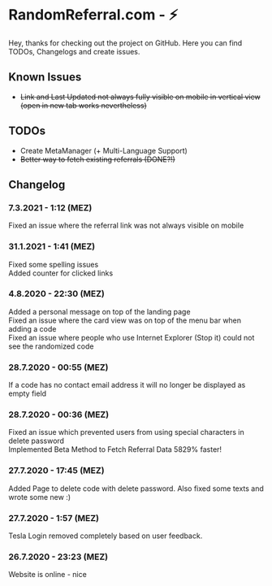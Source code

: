 # RandomReferral.com - ⚡

Hey,
thanks for checking out the project on GitHub. Here you can find TODOs, Changelogs and create issues. 

## Known Issues
- ~~Link and Last Updated not always fully visible on mobile in vertical view (open in new tab works nevertheless)~~

## TODOs
- Create MetaManager (+ Multi-Language Support)
- ~~Better way to fetch existing referrals (DONE?!)~~ 

## Changelog
### 7.3.2021 - 1:12 (MEZ)
Fixed an issue where the referral link was not always visible on mobile

### 31.1.2021 - 1:41 (MEZ)
Fixed some spelling issues<br>
Added counter for clicked links

### 4.8.2020 - 22:30 (MEZ)
Added a personal message on top of the landing page<br>
Fixed an issue where the card view was on top of the menu bar when adding a code<br>
Fixed an issue where people who use Internet Explorer (Stop it) could not see the randomized code

### 28.7.2020 - 00:55 (MEZ)
If a code has no contact email address it will no longer be displayed as empty field

### 28.7.2020 - 00:36 (MEZ)
Fixed an issue which prevented users from using special characters in delete password<br>
Implemented Beta Method to Fetch Referral Data 5829% faster!

### 27.7.2020 - 17:45 (MEZ)
Added Page to delete code with delete password. Also fixed some texts and wrote some new :)

### 27.7.2020 - 1:57 (MEZ)
Tesla Login removed completely based on user feedback.

### 26.7.2020 - 23:23 (MEZ)
Website is online - nice
